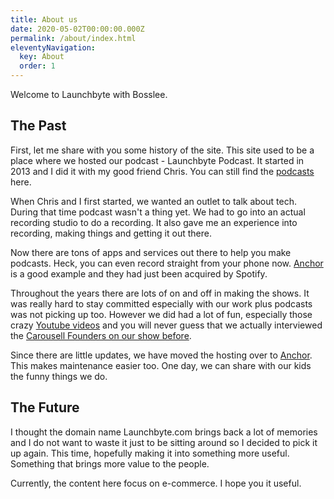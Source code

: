 ```yaml
---
title: About us
date: 2020-05-02T00:00:00.000Z
permalink: /about/index.html
eleventyNavigation:
  key: About
  order: 1
---
```

Welcome to Launchbyte with Bosslee. 

## The Past

First, let me share with you some history of the site. This site used to be a place where we hosted our podcast - Launchbyte Podcast. It started in 2013 and I did it with my good friend Chris. You can still find the [podcasts](/podcast) here.

When Chris and I first started, we wanted an outlet to talk about tech. During that time podcast wasn't a thing yet. We had to go into an actual recording studio to do a recording. It also gave me an experience into recording, making things and getting it out there.

Now there are tons of apps and services out there to help you make podcasts. Heck, you can even record straight from your phone now. [Anchor](https://anchor.fm/) is a good example and they had just been acquired by Spotify.

Throughout the years there are lots of on and off in making the shows. It was really hard to stay committed especially with our work plus podcasts was not picking up too. However we did had a lot of fun, especially those crazy [Youtube videos](https://www.youtube.com/user/LaunchByteTV) and you will never guess that we actually interviewed the [Carousell Founders on our show before](https://afterdark.launchbyte.com/post/41400323182/carousell-the-mobile-marketplace/amp).

Since there are little updates, we have moved the hosting over to [Anchor](https://anchor.fm/launchbyte-podcast). This makes maintenance easier too. One day, we can share with our kids the funny things we do.

## The Future

I thought the domain name Launchbyte.com brings back a lot of memories and I do not want to waste it just to be sitting around so I decided to pick it up again. This time, hopefully making it into something more useful. Something that brings more value to the people. 

Currently, the content here focus on e-commerce. I hope you it useful.
